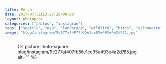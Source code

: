 ```yaml
---
title: Perch
date: 2017-07-31T13:28:28+00:00
layout: photopost
categories: ["photos", "instagram"]
tags: ["seattle", "usa", "landscape", "wildlife", "birds", "silhouette", "sea", "pikeplace", "victorsteinbrueckpark"]
image: "blog/instagram/9c277af407fb56e1ce95e493e4a2d785.jpg"
---
```


<figure class="photo photo--square">
  {% picture photo-square blog/instagram/9c277af407fb56e1ce95e493e4a2d785.jpg alt="" %}
</figure>


